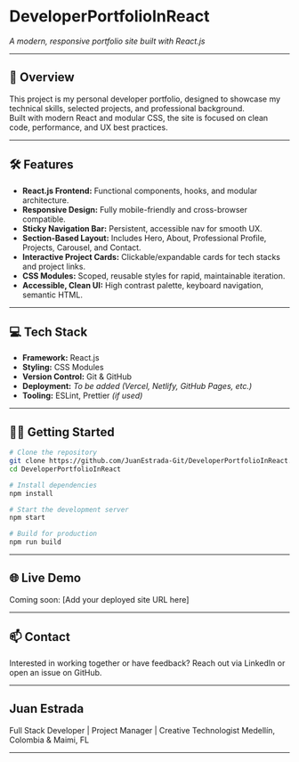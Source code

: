 # DeveloperPortfolioInReact

_A modern, responsive portfolio site built with React.js_

---

## 🚀 Overview

This project is my personal developer portfolio, designed to showcase my technical skills, selected projects, and professional background.  
Built with modern React and modular CSS, the site is focused on clean code, performance, and UX best practices.

---

## 🛠️ Features

- **React.js Frontend:** Functional components, hooks, and modular architecture.
- **Responsive Design:** Fully mobile-friendly and cross-browser compatible.
- **Sticky Navigation Bar:** Persistent, accessible nav for smooth UX.
- **Section-Based Layout:** Includes Hero, About, Professional Profile, Projects, Carousel, and Contact.
- **Interactive Project Cards:** Clickable/expandable cards for tech stacks and project links.
- **CSS Modules:** Scoped, reusable styles for rapid, maintainable iteration.
- **Accessible, Clean UI:** High contrast palette, keyboard navigation, semantic HTML.

---

## 💻 Tech Stack

- **Framework:** React.js
- **Styling:** CSS Modules
- **Version Control:** Git & GitHub
- **Deployment:** _To be added (Vercel, Netlify, GitHub Pages, etc.)_
- **Tooling:** ESLint, Prettier _(if used)_

---

## 🧑‍💻 Getting Started

```bash
# Clone the repository
git clone https://github.com/JuanEstrada-Git/DeveloperPortfolioInReact.git
cd DeveloperPortfolioInReact

# Install dependencies
npm install

# Start the development server
npm start

# Build for production
npm run build
```
---

## 🌐 Live Demo
Coming soon: [Add your deployed site URL here]

---

## 📫 Contact
Interested in working together or have feedback?
Reach out via LinkedIn or open an issue on GitHub.

---

## Juan Estrada
Full Stack Developer | Project Manager | Creative Technologist
Medellín, Colombia & Maimi, FL

---
